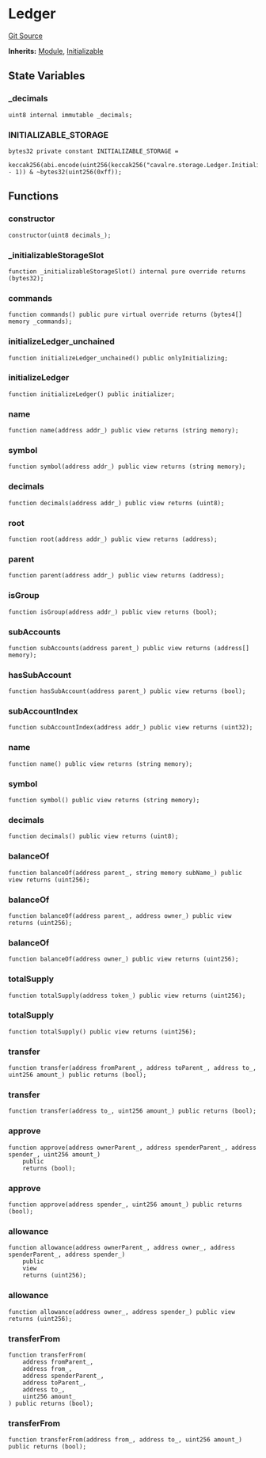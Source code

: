 # Ledger

[Git Source](https://github.com/CavalRe/cavalre-contracts/blob/b96f8602f431eb4f1948c1233246d58b344ea36f/src/modules/Ledger/Ledger.sol)

**Inherits:**
[Module](/src/modules/Module.sol/abstract.Module.md), [Initializable](/src/utilities/Initializable.sol/abstract.Initializable.md)

## State Variables

### \_decimals

```solidity
uint8 internal immutable _decimals;
```

### INITIALIZABLE_STORAGE

```solidity
bytes32 private constant INITIALIZABLE_STORAGE =
    keccak256(abi.encode(uint256(keccak256("cavalre.storage.Ledger.Initializable")) - 1)) & ~bytes32(uint256(0xff));
```

## Functions

### constructor

```solidity
constructor(uint8 decimals_);
```

### \_initializableStorageSlot

```solidity
function _initializableStorageSlot() internal pure override returns (bytes32);
```

### commands

```solidity
function commands() public pure virtual override returns (bytes4[] memory _commands);
```

### initializeLedger_unchained

```solidity
function initializeLedger_unchained() public onlyInitializing;
```

### initializeLedger

```solidity
function initializeLedger() public initializer;
```

### name

```solidity
function name(address addr_) public view returns (string memory);
```

### symbol

```solidity
function symbol(address addr_) public view returns (string memory);
```

### decimals

```solidity
function decimals(address addr_) public view returns (uint8);
```

### root

```solidity
function root(address addr_) public view returns (address);
```

### parent

```solidity
function parent(address addr_) public view returns (address);
```

### isGroup

```solidity
function isGroup(address addr_) public view returns (bool);
```

### subAccounts

```solidity
function subAccounts(address parent_) public view returns (address[] memory);
```

### hasSubAccount

```solidity
function hasSubAccount(address parent_) public view returns (bool);
```

### subAccountIndex

```solidity
function subAccountIndex(address addr_) public view returns (uint32);
```

### name

```solidity
function name() public view returns (string memory);
```

### symbol

```solidity
function symbol() public view returns (string memory);
```

### decimals

```solidity
function decimals() public view returns (uint8);
```

### balanceOf

```solidity
function balanceOf(address parent_, string memory subName_) public view returns (uint256);
```

### balanceOf

```solidity
function balanceOf(address parent_, address owner_) public view returns (uint256);
```

### balanceOf

```solidity
function balanceOf(address owner_) public view returns (uint256);
```

### totalSupply

```solidity
function totalSupply(address token_) public view returns (uint256);
```

### totalSupply

```solidity
function totalSupply() public view returns (uint256);
```

### transfer

```solidity
function transfer(address fromParent_, address toParent_, address to_, uint256 amount_) public returns (bool);
```

### transfer

```solidity
function transfer(address to_, uint256 amount_) public returns (bool);
```

### approve

```solidity
function approve(address ownerParent_, address spenderParent_, address spender_, uint256 amount_)
    public
    returns (bool);
```

### approve

```solidity
function approve(address spender_, uint256 amount_) public returns (bool);
```

### allowance

```solidity
function allowance(address ownerParent_, address owner_, address spenderParent_, address spender_)
    public
    view
    returns (uint256);
```

### allowance

```solidity
function allowance(address owner_, address spender_) public view returns (uint256);
```

### transferFrom

```solidity
function transferFrom(
    address fromParent_,
    address from_,
    address spenderParent_,
    address toParent_,
    address to_,
    uint256 amount_
) public returns (bool);
```

### transferFrom

```solidity
function transferFrom(address from_, address to_, uint256 amount_) public returns (bool);
```
